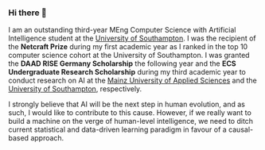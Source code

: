 ### Hi there 👋

I am an outstanding third-year MEng Computer Science with Artificial Intelligence student at the [University of Southampton](https://www.southampton.ac.uk/).
I was the recipient of the **Netcraft Prize** during my first academic year as I ranked in the
top 10 computer science cohort at the University of Southampton. I was granted the **DAAD RISE Germany
Scholarship** the following year and the **ECS Undergraduate Research Scholarship** during my third
academic year to conduct research on AI at the [Mainz University of Applied Sciences](https://www.hs-mainz.de/) and the [University of Southampton](https://www.southampton.ac.uk/), respectively. 

I strongly believe that AI will be the next step in human evolution, and as
such, I would like to contribute to this cause. However, if we really want to build a machine on the verge
of human-level intelligence, we need to ditch current statistical and data-driven learning paradigm in
favour of a causal-based approach.
